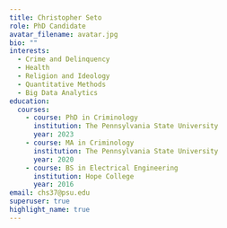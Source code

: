 ```yaml
---
title: Christopher Seto
role: PhD Candidate
avatar_filename: avatar.jpg
bio: ""
interests:
  - Crime and Delinquency
  - Health
  - Religion and Ideology
  - Quantitative Methods
  - Big Data Analytics
education:
  courses:
    - course: PhD in Criminology
      institution: The Pennsylvania State University
      year: 2023
    - course: MA in Criminology
      institution: The Pennsylvania State University
      year: 2020
    - course: BS in Electrical Engineering
      institution: Hope College
      year: 2016
email: chs37@psu.edu
superuser: true
highlight_name: true
---
```

